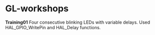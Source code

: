 # GL-workshops

**Training01**
Four consecutive blinking LEDs with variable delays. Used HAL_GPIO_WritePin and HAL_Delay functions. 
 
 
